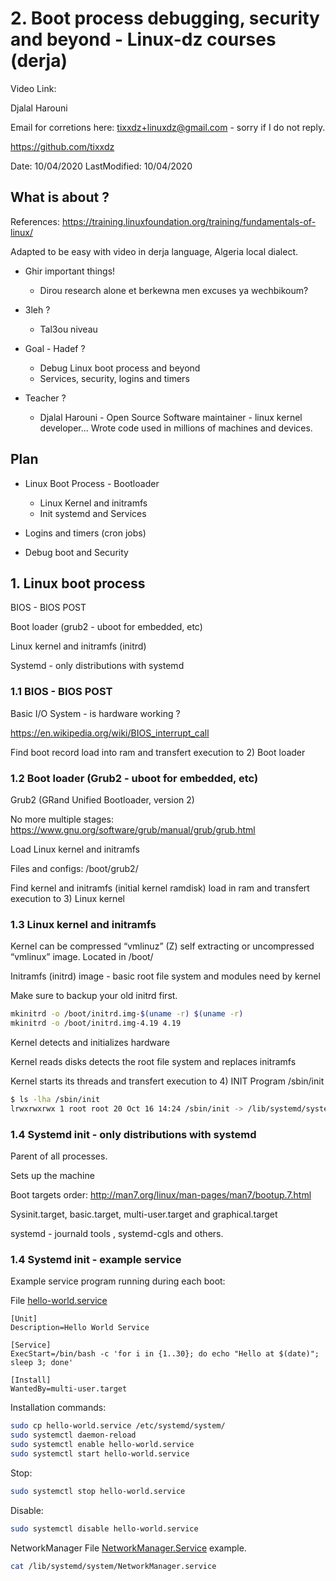 # 2. Boot process debugging, security and beyond - Linux-dz courses  (derja)

Video Link:

Djalal Harouni

Email for corretions here:  tixxdz+linuxdz@gmail.com  -  sorry if I do not reply.

https://github.com/tixxdz

Date: 10/04/2020
LastModified: 10/04/2020


## What is about ?

References:  https://training.linuxfoundation.org/training/fundamentals-of-linux/

Adapted to be easy with video in derja language, Algeria local dialect.

* Ghir important things!
   - Dirou research alone et berkewna men excuses ya wechbikoum?

* 3leh ?
   - Tal3ou niveau 

* Goal - Hadef ?
   - Debug Linux boot process and beyond
   - Services, security, logins and timers

* Teacher ?
   - Djalal Harouni - Open Source Software maintainer - linux kernel developer... Wrote code used in millions of machines and devices.


## Plan

* Linux Boot Process - Bootloader
   - Linux Kernel and initramfs
   - Init systemd and Services

* Logins and timers (cron jobs)

* Debug boot and Security


## 1. Linux boot process

BIOS - BIOS POST

Boot loader (grub2 - uboot for embedded, etc)

Linux kernel and initramfs (initrd)

Systemd  - only distributions with systemd



### 1.1 BIOS - BIOS POST

Basic I/O System  -  is hardware working ?

https://en.wikipedia.org/wiki/BIOS_interrupt_call

Find boot record load into ram and transfert execution 
to 2) Boot  loader


### 1.2 Boot loader (Grub2 - uboot for embedded, etc)

Grub2 (GRand Unified Bootloader, version 2)
	
No more multiple stages: https://www.gnu.org/software/grub/manual/grub/grub.html

Load Linux kernel and initramfs

Files and configs:  /boot/grub2/

Find kernel and initramfs (initial kernel ramdisk) load in ram
and transfert execution  to 3) Linux kernel


### 1.3 Linux kernel and initramfs

Kernel can be compressed “vmlinuz” (Z) self extracting or uncompressed
“vmlinux” image. Located in /boot/

Initramfs (initrd) image - basic root file system and modules need by kernel

Make sure to backup your old initrd first.

```bash
mkinitrd -o /boot/initrd.img-$(uname -r) $(uname -r)
mkinitrd -o /boot/initrd.img-4.19 4.19
```

Kernel detects and initializes hardware

Kernel reads disks detects the root file system and replaces initramfs

Kernel starts its threads and transfert execution to 
4)  INIT Program /sbin/init 	 

```bash
$ ls -lha /sbin/init
lrwxrwxrwx 1 root root 20 Oct 16 14:24 /sbin/init -> /lib/systemd/systemd
```

### 1.4 Systemd init -  only distributions with systemd

Parent of all processes.

Sets up the machine

Boot targets order: http://man7.org/linux/man-pages/man7/bootup.7.html

Sysinit.target, basic.target, multi-user.target and graphical.target

systemd  - journald tools , systemd-cgls and others.


### 1.4 Systemd init - example service


Example service program running during each boot:

File [hello-world.service](../systemd/units/hello-world.service)

```
[Unit]
Description=Hello World Service

[Service]
ExecStart=/bin/bash -c 'for i in {1..30}; do echo "Hello at $(date)"; sleep 3; done'

[Install]
WantedBy=multi-user.target
```

Installation commands:
```bash
sudo cp hello-world.service /etc/systemd/system/
sudo systemctl daemon-reload
sudo systemctl enable hello-world.service
sudo systemctl start hello-world.service
```

Stop:
```bash
sudo systemctl stop hello-world.service
```

Disable:
```bash
sudo systemctl disable hello-world.service
```


NetworkManager File [NetworkManager.Service](../systemd/units/NetworkManager.service) example.

```bash
cat /lib/systemd/system/NetworkManager.service
```
